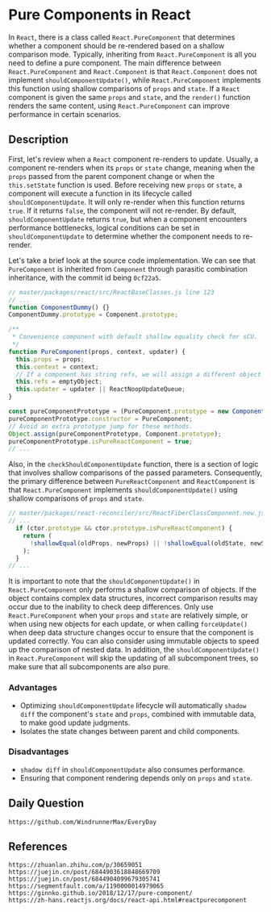 # Pure Components in React

In `React`, there is a class called `React.PureComponent` that determines whether a component should be re-rendered based on a shallow comparison mode. Typically, inheriting from `React.PureComponent` is all you need to define a pure component. The main difference between `React.PureComponent` and `React.Component` is that `React.Component` does not implement `shouldComponentUpdate()`, while `React.PureComponent` implements this function using shallow comparisons of `props` and `state`. If a `React` component is given the same `props` and `state`, and the `render()` function renders the same content, using `React.PureComponent` can improve performance in certain scenarios.

## Description

First, let's review when a `React` component re-renders to update. Usually, a component re-renders when its `props` or `state` change, meaning when the `props` passed from the parent component change or when the `this.setState` function is used. Before receiving new `props` or `state`, a component will execute a function in its lifecycle called `shouldComponentUpdate`. It will only re-render when this function returns `true`. If it returns `false`, the component will not re-render. By default, `shouldComponentUpdate` returns `true`, but when a component encounters performance bottlenecks, logical conditions can be set in `shouldComponentUpdate` to determine whether the component needs to re-render.

Let's take a brief look at the source code implementation. We can see that `PureComponent` is inherited from `Component` through parasitic combination inheritance, with the commit id being `0cf22a5`.

```javascript
// master/packages/react/src/ReactBaseClasses.js line 123
// ...
function ComponentDummy() {}
ComponentDummy.prototype = Component.prototype;

/**
 * Convenience component with default shallow equality check for sCU.
 */
function PureComponent(props, context, updater) {
  this.props = props;
  this.context = context;
  // If a component has string refs, we will assign a different object later.
  this.refs = emptyObject;
  this.updater = updater || ReactNoopUpdateQueue;
}

const pureComponentPrototype = (PureComponent.prototype = new ComponentDummy());
pureComponentPrototype.constructor = PureComponent;
// Avoid an extra prototype jump for these methods.
Object.assign(pureComponentPrototype, Component.prototype);
pureComponentPrototype.isPureReactComponent = true;
// ...
```

Also, in the `checkShouldComponentUpdate` function, there is a section of logic that involves shallow comparisons of the passed parameters. Consequently, the primary difference between `PureReactComponent` and `ReactComponent` is that `React.PureComponent` implements `shouldComponentUpdate()` using shallow comparisons of `props` and `state`.

```javascript
// master/packages/react-reconciler/src/ReactFiberClassComponent.new.js line 334
// ...
  if (ctor.prototype && ctor.prototype.isPureReactComponent) {
    return (
      !shallowEqual(oldProps, newProps) || !shallowEqual(oldState, newState)
    );
  }
// ...
```

It is important to note that the `shouldComponentUpdate()` in `React.PureComponent` only performs a shallow comparison of objects. If the object contains complex data structures, incorrect comparison results may occur due to the inability to check deep differences. Only use `React.PureComponent` when your `props` and `state` are relatively simple, or when using new objects for each update, or when calling `forceUpdate()` when deep data structure changes occur to ensure that the component is updated correctly. You can also consider using immutable objects to speed up the comparison of nested data. In addition, the `shouldComponentUpdate()` in `React.PureComponent` will skip the updating of all subcomponent trees, so make sure that all subcomponents are also pure.

### Advantages
* Optimizing `shouldComponentUpdate` lifecycle will automatically `shadow diff` the component's `state` and `props`, combined with immutable data, to make good update judgments.
* Isolates the state changes between parent and child components.

### Disadvantages
* `shadow diff` in `shouldComponentUpdate` also consumes performance.
* Ensuring that component rendering depends only on `props` and `state`.

## Daily Question

```
https://github.com/WindrunnerMax/EveryDay
```

## References

```
https://zhuanlan.zhihu.com/p/30659051
https://juejin.cn/post/6844903618848669709
https://juejin.cn/post/6844904099679305741
https://segmentfault.com/a/1190000014979065
https://ginnko.github.io/2018/12/17/pure-component/
https://zh-hans.reactjs.org/docs/react-api.html#reactpurecomponent
```